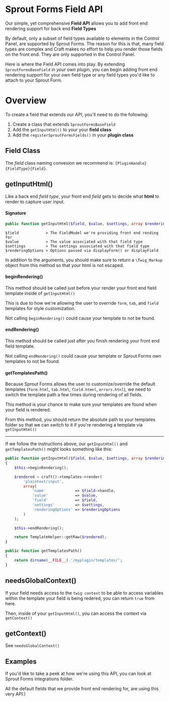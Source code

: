 # Sprout Forms Field API
Our simple, yet comprehensive **Field API** allows you to add front end rendering support for back end **Field Types**

By default, only a subset of field types available to elements in the Control Panel, are supported by Sprout Forms. The reason for this is that, many field types are complex and Craft makes no effort to help you render those fields on the front end. They are only supported in the Control Panel.

Here is where the Field API comes into play. By extending `SproutFormsBaseField` in _your own plugin_, you can begin adding front end rendering support for your own field type or any field types you'd like to attach to your Sprout Form.

# Overview
To create a field that extends our API, you'll need to do the following:

1. Create a class that extends `SproutFormsBaseField`
2. Add the `getInputHtml()` to your your **field class**
3. Add the `registerSproutFormsFields()` in your **plugin class**

## Field Class
The _field_ class naming convesion we recommend is: `{PluginHandle}{FieldType}{Field}`.

## getInputHtml()
Like a back end _field type_, your front end _field_ gets to decide what **html** to render to capture user input.

#### Signature
```php
public function getInputHtml($field, $value, $settings, array $renderingOptions = null)
```

```
$field            > The FieldModel we're providing front end rending for
$value            > The value associated with that field type
$settings         > The settings associated with that field type
$renderingOptions > Options passed via displayForm() or displayField
```

In addition to the arguments, you should make sure to return a `\Twig_Markup` object from this method so that your html is not escaped.

#### beginRendering()
This method should be called just before your render your front end field template inside of `getInputHtml()`

This is due to how we're allowing the user to override `form`, `tab`, and `field` templates for style customization.

Not calling `beginRendering()` could cause your template to not be found.

#### endRendering()
This method should be called just after you finish rendering your front end field template.

Not calling `endRendering()` could cause your template or Sprout Forms own templates to not be found.

#### getTemplatesPath()
Because Sprout Forms allows the user to customize/override the default templates (`form.html`, `tab.html`, `field.htmnl`, `errors.htnl`), we need to switch the template path a few times during rendering of all fields.

This method is your chance to make sure your templates are found when your field is rendered.

From this method, you should return the absolute path to your templates folder so that we can switch to it if you're rendering a template via `getInputHtml()`

---

If we follow the instructions above, our `getInputHtml()` and `getTemplatesPath()` might looks something like this:

```php
public function getInputHtml($field, $value, $settings, array $renderingOptions = null)
{
    $this->beginRendering();

    $rendered = craft()->templates->render(
        'plaintext/input',
        array(
            'name'             => $field->handle,
            'value'            => $value,
            'field'            => $field,
            'settings'         => $settings,
            'renderingOptions' => $renderingOptions
        )
    );

    $this->endRendering();

    return TemplateHelper::getRaw($rendered);
}

public function getTemplatesPath()
{
    return dirname(__FILE__).'/myplugin/templates/';
}
```

## needsGlobalContext()
If your field needs access to the `twig context` to be able to access variables within the template your field is being redered, you can return `true` from here.

Then, inside of your `getInputHtml()`, you can access the context via `getContext()`

## getContext()
See `needsGlobalContext()`

## Examples
If you'd like to take a peek at how we're using this API, you can look at Sprout Forms integrations folder.

All the default fields that we provide front end rendering for, are using this very API:)
